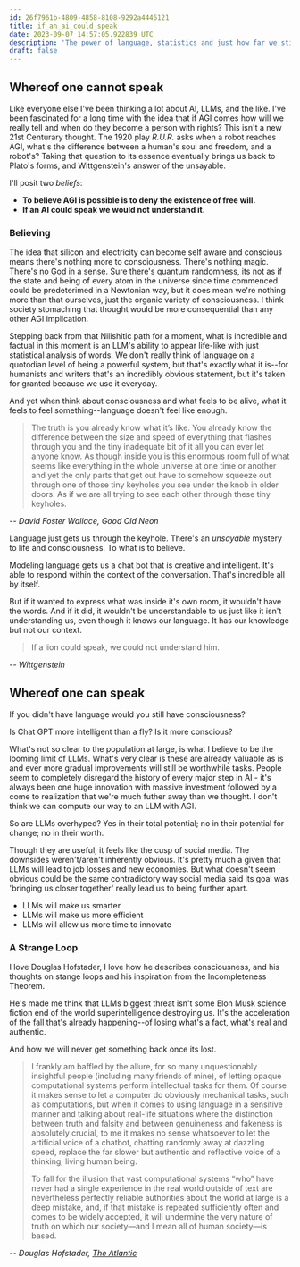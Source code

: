```yaml
---
id: 26f7961b-4809-4858-8108-9292a4446121
title: if_an_ai_could_speak
date: 2023-09-07 14:57:05.922839 UTC
description: 'The power of language, statistics and just how far we still are from something meaningful coming from ai'
draft: false
---
```


## Whereof one cannot speak

Like everyone else I've been thinking a lot about AI, LLMs, and the like. I've been fascinated for a long time with the idea that if AGI comes 
how will we really tell and when do they become a person with rights? This isn't a new 21st Centurary thought. The 1920 play _R.U.R._ asks when a 
robot reaches AGI, what's the difference between a human's soul and freedom, and a robot's? Taking that question to its essence eventually brings us back 
to Plato's forms, and Wittgenstein's answer of the unsayable.

I'll posit two _beliefs_:
- **To believe AGI is possible is to deny the existence of free will.**
- **If an AI could speak we would not understand it.**

### Believing

The idea that silicon and electricity can become self aware and conscious means there's nothing more to consciousness. There's nothing magic.
There's [no God](https://r00ks.io/bl0g/to_the_ships,_philosophers!) in a sense. Sure there's quantum randomness,
its not as if the state and being of every atom in the universe since time commenced could be predeterimed in a Newtonian way, but it does 
mean we're nothing more than that ourselves, just the organic variety of consciousness. I think society stomaching that thought 
would be more consequential than any other AGI implication.

Stepping back from that Nilishitic path for a moment, what is incredible and factual in this moment is an LLM's ability to appear life-like
with just statistical analysis of words. We don't really think of language on a quotodian level 
of being a powerful system, but that's exactly what it is--for humanists and writers
that's an incredibly obvious statement, but it's taken for granted because we use it everyday. 

And yet when think about consciousness and what feels to be alive, what it feels to feel something--language doesn't feel like enough.

> The truth is you already know what it’s like. You already know
> the difference between the size and speed of everything that flashes
> through you and the tiny inadequate bit of it all you can ever let anyone know. 
> As though inside you is this enormous room full of what
> seems like everything in the whole universe at one time or another and
> yet the only parts that get out have to somehow squeeze out through
> one of those tiny keyholes you see under the knob in older doors. As if
> we are all trying to see each other through these tiny keyholes.

-- <cite>David Foster Wallace, Good Old Neon</cite>

Language just gets us through the keyhole. There's an _unsayable_ mystery to life and consciousness. To what is to believe.

Modeling language gets us a chat bot that is creative and intelligent. It's able to respond within the context of the conversation.
That's incredible all by itself.

But if it wanted to express what was inside it's own room, it wouldn't have the words. And if it did, it wouldn't be understandable to
us just like it isn't understanding us, even though it knows our language. It has our knowledge but not our context.

> If a lion could speak, we could not understand him.

-- <cite>Wittgenstein</cite>

## Whereof one can speak

If you didn't have language would you still have consciousness?

Is Chat GPT more intelligent than a fly? Is it more conscious?

What's not so clear to the population at large, is what I believe to be the looming limit of LLMs. What's very clear is these are
already valuable as is and ever more gradual improvements will still be worthwhile tasks. People seem to completely disregard the history
of every major step in AI - it's always been one huge innovation with massive investment followed by a come to realization that we're
much futher away than we thought. I don't think we can compute our way to an LLM with AGI.

So are LLMs overhyped? Yes in their total potential; no in their potential for change; no in their worth. 

Though they are useful, it feels like the cusp of social media. The downsides weren't/aren't inherently obvious. It's pretty much a 
given that LLMs will lead to job losses and new economies. But what doesn't seem obvious could be the same contradictory way social media
said its goal was 'bringing us closer together' really lead us to being further apart.

- LLMs will make us smarter
- LLMs will make us more efficient
- LLMs will allow us more time to innovate

### A Strange Loop 

I love Douglas Hofstader, I love how he describes consciousness, and his thoughts on stange loops and his inspiration from the Incompleteness Theorem.

He's made me think that LLMs biggest threat isn't some Elon Musk science fiction end of the world superintelligence destroying us. It's
the acceleration of the fall that's already happening--of losing what's a fact, what's real and authentic. 

And how we will never get something back once its lost.

> I frankly am baffled by the allure, for so many unquestionably insightful people (including many friends of mine), of letting opaque computational systems perform intellectual tasks for them. Of course it makes sense to let a computer do obviously mechanical tasks, such as computations, but
> when it comes to using language in a sensitive manner and talking about real-life situations where the distinction between truth and falsity and between genuineness and fakeness is absolutely crucial, to me it makes no sense whatsoever to let the artificial voice of a chatbot, chatting randomly away at dazzling speed, replace the far slower but authentic and reflective voice of a thinking, living human being.
>
> To fall for the illusion that vast computational systems “who” have never had a single experience in the real world outside of text are nevertheless perfectly reliable authorities about the world at large is a deep mistake, and, if that mistake is repeated sufficiently often and comes to be widely accepted, it will undermine the very nature of truth on which our society—and I mean all of human society—is based.

-- <cite>Douglas Hofstader, [The Atlantic](https://www.theatlantic.com/ideas/archive/2023/07/godel-escher-bach-geb-ai/674589/)</cite>


